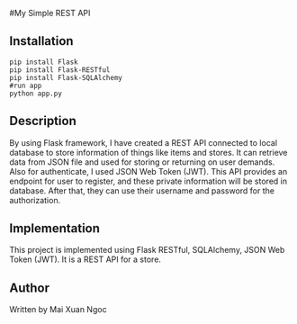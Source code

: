 #My Simple REST API
## Installation
```angular2html
pip install Flask
pip install Flask-RESTful
pip install Flask-SQLAlchemy
#run app
python app.py
```
## Description
By using Flask framework, I have created a REST API connected to local database to store
information of things like items and stores. It can retrieve data from JSON file and used
for storing or returning on user demands. <br />
Also for authenticate, I used JSON Web Token (JWT). This API provides an endpoint for user to register,
and these private information will be stored in database. After that, they can use their username
and password for the authorization.

## Implementation
This project is implemented using Flask RESTful, SQLAlchemy, JSON Web Token (JWT).
It is a REST API for a store.

## Author
Written by Mai Xuan Ngoc
